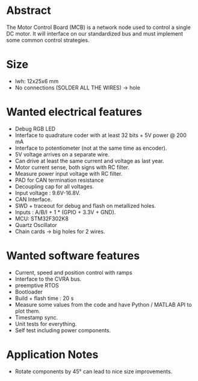 # Abstract
The Motor Control Board (MCB) is a network node used to control a single DC motor.
It will interface on our standardized bus and must implement some common control strategies.

# Size
* lwh: 12x25x6 mm
* No connections (SOLDER ALL THE WIRES) -> hole

# Wanted electrical features
* Debug RGB LED
* Interface to quadrature coder with at least 32 bits + 5V power @ 200 mA
* Interface to potentiometer (not at the same time as encoder).
* 5V voltage arrives on a separate wire.
* Can drive at least the same current and voltage as last year.
* Motor current sense, both signs with RC filter.
* Measure power input voltage with RC filter.
* PAD for CAN termination resistance
* Decoupling cap for all voltages.
* Input voltage : 9.6V-16.8V.
* CAN Interface.
* SWD + traceout for debug and flash on metallized holes.
* Inputs : A/B/I + 1 * (GPIO + 3.3V + GND).
* MCU: STM32F302K8
* Quartz Oscillator
* Chain cards -> big holes for 2 wires.

# Wanted software features
* Current, speed and position control with ramps
* Interface to the CVRA bus.
* preemptive RTOS
* Bootloader
* Build + flash time : 20 s
* Measure some values from the code and have Python / MATLAB API to plot them.
* Timestamp sync.
* Unit tests for everything.
* Self test including power components.

# Application Notes
* Rotate components by 45° can lead to nice size improvements.
